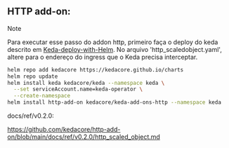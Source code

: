 ## HTTP add-on:

> [!NOTE]
> Para executar esse passo do addon http, primeiro faça o deploy do keda descrito em [Keda-deploy-with-Helm](../README.md#Keda-deploy-with-Helm). No arquivo 'http_scaledobject.yaml', altere para o endereço do ingress que o Keda precisa interceptar.

```sh
helm repo add kedacore https://kedacore.github.io/charts
helm repo update
helm install keda kedacore/keda --namespace keda \
  --set serviceAccount.name=keda-operator \
  --create-namespace
helm install http-add-on kedacore/keda-add-ons-http --namespace keda
```

docs/ref/v0.2.0:

https://github.com/kedacore/http-add-on/blob/main/docs/ref/v0.2.0/http_scaled_object.md